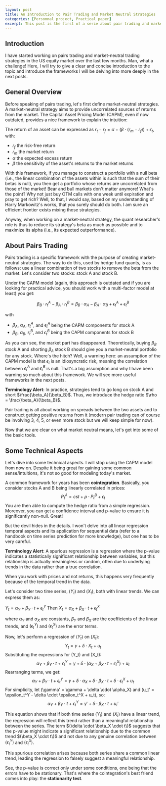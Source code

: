 ```yaml
---
layout: post
title: An Introduction to Pair Trading and Market Neutral Strategies
categories: [Personnal project, Practical paper]
excerpt: This post is the first of a serie about pair trading and market neutral strategies ...
---
```


## Introduction

I have started working on pairs trading and market-neutral trading strategies in the US equity market over the last few months. Man, what a challenge! Here, I will try to give a clear and concise introduction to the topic and introduce the frameworks I will be delving into more deeply in the next posts.

## General Overview

Before speaking of pairs trading, let's first define market-neutral strategies. A market-neutral strategy aims to provide uncorrelated sources of returns from the market. The Capital Asset Pricing Model (CAPM), even if now outdated, provides a nice framework to explain the intuition:

The return of an asset can be expressed as $r_t - r_f = \alpha + (\beta \cdot (r_m - r_f)) + \epsilon_t$, with:
- $r_f$ the risk-free return
- $r_m$ the market return
- $\alpha$ the expected excess return
- $\beta$ the sensitivity of the asset's returns to the market returns

With this framework, if you manage to construct a portfolio with a null beta (i.e., the linear combination of the assets within is such that the sum of their betas is null), you then get a portfolio whose returns are uncorrelated from those of the market! Bear and bull markets don't matter anymore! What's the point? Why not just buy OTM calls with one week until expiration and pray to get rich? Well, to that, I would say, based on my understanding of Harry Markowitz's works, that you surely should do both. I am sure an efficient frontier exists mixing those strategies. 

Anyway, when working on a market-neutral strategy, the quant researcher's role is thus to reduce its strategy's beta as much as possible and to maximize its alpha (i.e., its expected outperformance).

## About Pairs Trading

Pairs trading is a specific framework with the purpose of creating market-neutral strategies. The way to do this, used by hedge fund quants, is as follows: use a linear combination of two stocks to remove the beta from the market. Let's consider two stocks: stock A and stock B.

Under the CAPM model (again, this approach is outdated and if you are looking for practical advice, you should work with a multi-factor model at least) you get:

$$ 
\beta_B \cdot r_t^A - \beta_A \cdot r_t^B = \beta_B \cdot \alpha_A - \beta_A \cdot \alpha_B + \epsilon_t^A + \epsilon_t^B 
$$

with

- $\beta_A$, $\alpha_A$, $r_t^A$, and $\epsilon_t^A$ being the CAPM components for stock A
- $\beta_B$, $\alpha_B$, $r_t^B$, and $\epsilon_t^B$ being the CAPM components for stock B

As you can see, the market part has disappeared. Theoretically, buying $\beta_B$ stock A and shorting $\beta_A$ stock B should give you a market-neutral portfolio for any stock. Where's the hitch? Well, a warning here: an assumption of the CAPM model is that $\epsilon_t$ is an idiosyncratic risk, meaning the correlation between $\epsilon_t^A$ and $\epsilon_t^B$ is null. That's a big assumption and why I have been warning so much about this framework. We will see more useful frameworks in the next posts.

**Terminology Alert**: In practice, strategies tend to go long on stock A and short $\frac{\beta_A}{\beta_B}$. Thus, we introduce the hedge ratio $\rho = \frac{\beta_A}{\beta_B}$.

Pair trading is all about working on spreads between the two assets and to construct getting positive returns from it (modern pair trading can of course be involving 3, 4, 5, or even more stock but we will keep simple for now).

Now that we are clear on what market neutral means, let's get into some of the basic tools.

## Some Technical Aspects

Let's dive into some technical aspects. I will stop using the CAPM model from now on. Despite it being great for gaining some common sense/intuitions, it's not so good for modeling today's market.

A common framework for years has been **cointegration**. Basically, you consider stocks A and B being linearly correlated in prices:
$$
P_t^A = cst + \rho \cdot P_t^B + \epsilon_t
$$
You are then able to compute the hedge ratio from a simple regression. Moreover, you can get a confidence interval and p-value to ensure it is significantly non-null. Great!

But the devil hides in the details. I won't delve into all linear regression temporal aspects and its application for sequential data (refer to a handbook on time series prediction for more knowledge), but one has to be very careful.

**Terminology Alert**: A spurious regression is a regression where the p-value indicates a statistically significant relationship between variables, but this relationship is actually meaningless or random, often due to underlying trends in the data rather than a true correlation.

When you work with prices and not returns, this happens very frequently because of the temporal trend in the data.

Let's consider two time series, $(Y_t)$ and $(X_t)$, both with linear trends. We can express them as:

$Y_t = \alpha_Y + \beta_Y \cdot t + \epsilon_t^Y$
Then 
$X_t = \alpha_X + \beta_X \cdot t + \epsilon_t^X$

where $\alpha_Y$ and $\alpha_X$ are constants, $\beta_Y$ and $\beta_X$ are the coefficients of the linear trends, and $(\epsilon_t^Y)$ and $(\epsilon_t^X)$ are the error terms.

Now, let's perform a regression of $(Y_t)$ on $(X_t)$:
$$ Y_t = \gamma + \delta \cdot X_t + u_t $$
Substituting the expressions for \(Y_t\) and \(X_t\):
$$ \alpha_Y + \beta_Y \cdot t + \epsilon_t^Y = \gamma + \delta \cdot (\alpha_X + \beta_X \cdot t + \epsilon_t^X) + u_t $$
Rearranging terms, we get:
$$ \alpha_Y + \beta_Y \cdot t + \epsilon_t^Y = \gamma + \delta \cdot \alpha_X + \delta \cdot \beta_X \cdot t + \delta \cdot\epsilon_t^X + u_t $$
For simplicity, let \(\gamma' = \gamma + \delta \cdot \alpha_X\) and \(u_t' = \epsilon_t^Y - \delta \cdot \epsilon_t^X + u_t\), so:
$$ \alpha_Y + \beta_Y \cdot t + \epsilon_t^Y = \gamma' + \delta \cdot \beta_X \cdot t + u_t'$$ 

This equation shows that if both time series $(Y_t)$ and $(X_t)$ have a linear trend, the regression will reflect this trend rather than a meaningful relationship between the series. The term $(\delta \cdot \beta_X \cdot t\)$ suggests that the p-value might indicate a significant relationship due to the common trend $(\beta_X \cdot t\)$ and not due to any genuine correlation between $(\epsilon_t^Y)$ and $(\epsilon_t^X)$.

This spurious correlation arises because both series share a common linear trend, leading the regression to falsely suggest a meaningful relationship.

See, the p-value is correct only under some conditions, one being that the errors have to be stationary. That's where the cointegration's best friend comes into play: the **stationarity test**.
